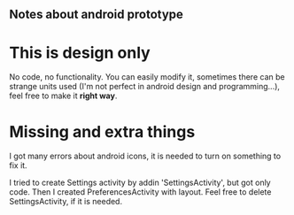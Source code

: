 ## Notes about android prototype

# This is design only

No code, no functionality. You can easily modify it, 
sometimes there can be strange units used (I'm not perfect
in android design and programming...), feel free to make it **right way**.

# Missing and extra things

I got many errors about android icons, it is needed to turn on something to fix it.

I tried to create Settings activity by addin 'SettingsActivity', but got only code.
Then I created PreferencesActivity with layout. Feel free to delete SettingsActivity,
if it is needed.
